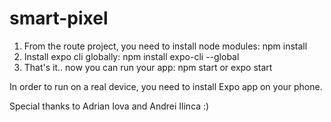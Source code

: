 # smart-pixel

1. From the route project, you need to install node modules: npm install
2. Install expo cli globally: npm install expo-cli --global
3. That's it.. now you can run your app: npm start or expo start

In order to run on a real device, you need to install Expo app on your phone. 


Special thanks to Adrian Iova and Andrei Ilinca :)
